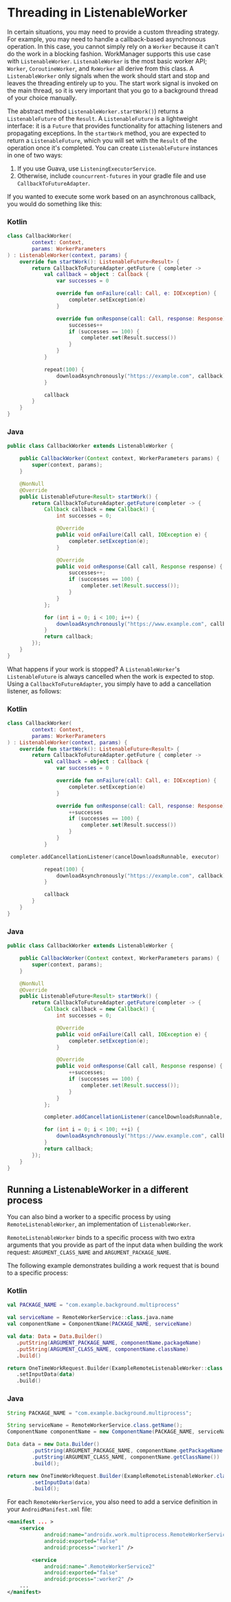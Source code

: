 # Threading in ListenableWorker

In certain situations, you may need to provide a custom threading strategy. For example, you may need to handle a callback-based asynchronous operation. In this case, you cannot simply rely on a `Worker` because it can't do the work in a blocking fashion. WorkManager supports this use case with `ListenableWorker`. `ListenableWorker` is the most basic worker API; `Worker`, `CoroutineWorker`, and `RxWorker` all derive from this class. A `ListenableWorker` only signals when the work should start and stop and leaves the threading entirely up to you. The start work signal is invoked on the main thread, so it is very important that you go to a background thread of your choice manually.

The abstract method `ListenableWorker.startWork()`) returns a `ListenableFuture` of the `Result`. A `ListenableFuture` is a lightweight interface: it is a `Future` that provides functionality for attaching listeners and propagating exceptions. In the `startWork` method, you are expected to return a `ListenableFuture`, which you will set with the `Result` of the operation once it's completed. You can create `ListenableFuture` instances in one of two ways:

1.  If you use Guava, use `ListeningExecutorService`.
2.  Otherwise, include `councurrent-futures` in your gradle file and use `CallbackToFutureAdapter`.

If you wanted to execute some work based on an asynchronous callback, you would do something like this:

### Kotlin

```kotlin
class CallbackWorker(
        context: Context,
        params: WorkerParameters
) : ListenableWorker(context, params) {
    override fun startWork(): ListenableFuture<Result> {
        return CallbackToFutureAdapter.getFuture { completer ->
            val callback = object : Callback {
                var successes = 0

                override fun onFailure(call: Call, e: IOException) {
                    completer.setException(e)
                }

                override fun onResponse(call: Call, response: Response) {
                    successes++
                    if (successes == 100) {
                        completer.set(Result.success())
                    }
                }
            }

            repeat(100) {
                downloadAsynchronously("https://example.com", callback)
            }

            callback
        }
    }
}
```

### Java

```java
public class CallbackWorker extends ListenableWorker {

    public CallbackWorker(Context context, WorkerParameters params) {
        super(context, params);
    }

    @NonNull
    @Override
    public ListenableFuture<Result> startWork() {
        return CallbackToFutureAdapter.getFuture(completer -> {
            Callback callback = new Callback() {
                int successes = 0;

                @Override
                public void onFailure(Call call, IOException e) {
                    completer.setException(e);
                }

                @Override
                public void onResponse(Call call, Response response) {
                    successes++;
                    if (successes == 100) {
                        completer.set(Result.success());
                    }
                }
            };

            for (int i = 0; i < 100; i++) {
                downloadAsynchronously("https://www.example.com", callback);
            }
            return callback;
        });
    }
}
```

What happens if your work is stopped? A `ListenableWorker`'s `ListenableFuture` is always cancelled when the work is expected to stop. Using a `CallbackToFutureAdapter`, you simply have to add a cancellation listener, as follows:

### Kotlin

```kotlin
class CallbackWorker(
        context: Context,
        params: WorkerParameters
) : ListenableWorker(context, params) {
    override fun startWork(): ListenableFuture<Result> {
        return CallbackToFutureAdapter.getFuture { completer ->
            val callback = object : Callback {
                var successes = 0

                override fun onFailure(call: Call, e: IOException) {
                    completer.setException(e)
                }

                override fun onResponse(call: Call, response: Response) {
                    ++successes
                    if (successes == 100) {
                        completer.set(Result.success())
                    }
                }
            }

 completer.addCancellationListener(cancelDownloadsRunnable, executor)

            repeat(100) {
                downloadAsynchronously("https://example.com", callback)
            }

            callback
        }
    }
}
```

### Java

```java
public class CallbackWorker extends ListenableWorker {

    public CallbackWorker(Context context, WorkerParameters params) {
        super(context, params);
    }

    @NonNull
    @Override
    public ListenableFuture<Result> startWork() {
        return CallbackToFutureAdapter.getFuture(completer -> {
            Callback callback = new Callback() {
                int successes = 0;

                @Override
                public void onFailure(Call call, IOException e) {
                    completer.setException(e);
                }

                @Override
                public void onResponse(Call call, Response response) {
                    ++successes;
                    if (successes == 100) {
                        completer.set(Result.success());
                    }
                }
            };

            completer.addCancellationListener(cancelDownloadsRunnable, executor);

            for (int i = 0; i < 100; ++i) {
                downloadAsynchronously("https://www.example.com", callback);
            }
            return callback;
        });
    }
}
```

Running a ListenableWorker in a different process
-------------------------------------------------

You can also bind a worker to a specific process by using `RemoteListenableWorker`, an implementation of `ListenableWorker`.

`RemoteListenableWorker` binds to a specific process with two extra arguments that you provide as part of the input data when building the work request: `ARGUMENT_CLASS_NAME` and `ARGUMENT_PACKAGE_NAME`.

The following example demonstrates building a work request that is bound to a specific process:

### Kotlin

```kotlin
val PACKAGE_NAME = "com.example.background.multiprocess"

val serviceName = RemoteWorkerService::class.java.name
val componentName = ComponentName(PACKAGE_NAME, serviceName)

val data: Data = Data.Builder()
   .putString(ARGUMENT_PACKAGE_NAME, componentName.packageName)
   .putString(ARGUMENT_CLASS_NAME, componentName.className)
   .build()

return OneTimeWorkRequest.Builder(ExampleRemoteListenableWorker::class.java)
   .setInputData(data)
   .build()
```

### Java

```java
String PACKAGE_NAME = "com.example.background.multiprocess";

String serviceName = RemoteWorkerService.class.getName();
ComponentName componentName = new ComponentName(PACKAGE_NAME, serviceName);

Data data = new Data.Builder()
        .putString(ARGUMENT_PACKAGE_NAME, componentName.getPackageName())
        .putString(ARGUMENT_CLASS_NAME, componentName.getClassName())
        .build();

return new OneTimeWorkRequest.Builder(ExampleRemoteListenableWorker.class)
        .setInputData(data)
        .build();
```

For each `RemoteWorkerService`, you also need to add a service definition in your `AndroidManifest.xml` file:

```xml
<manifest ... >
    <service
            android:name="androidx.work.multiprocess.RemoteWorkerService"
            android:exported="false"
            android:process=":worker1" />

        <service
            android:name=".RemoteWorkerService2"
            android:exported="false"
            android:process=":worker2" />
    ...
</manifest>
```

